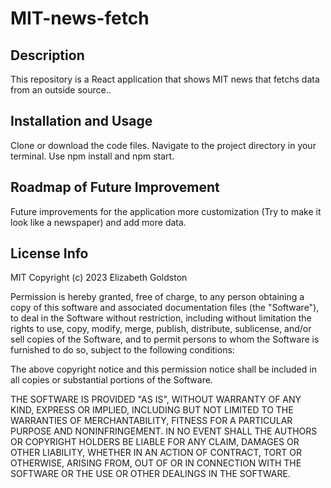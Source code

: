 # MIT-news-fetch

## Description
This repository is a React application that shows MIT news that fetchs data from an outside source.. 

## Installation and Usage
Clone or download the code files. Navigate to the project directory in your terminal. Use npm install and npm start. 

## Roadmap of Future Improvement
Future improvements for the application more customization (Try to make it look like a newspaper) and add more data.

## License Info
MIT
Copyright (c) 2023 Elizabeth Goldston

Permission is hereby granted, free of charge, to any person obtaining a copy of this software and associated documentation files (the "Software"), to deal in the Software without restriction, including without limitation the rights to use, copy, modify, merge, publish, distribute, sublicense, and/or sell copies of the Software, and to permit persons to whom the Software is furnished to do so, subject to the following conditions:

The above copyright notice and this permission notice shall be included in all copies or substantial portions of the Software.

THE SOFTWARE IS PROVIDED "AS IS", WITHOUT WARRANTY OF ANY KIND, EXPRESS OR IMPLIED, INCLUDING BUT NOT LIMITED TO THE WARRANTIES OF MERCHANTABILITY, FITNESS FOR A PARTICULAR PURPOSE AND NONINFRINGEMENT. IN NO EVENT SHALL THE AUTHORS OR COPYRIGHT HOLDERS BE LIABLE FOR ANY CLAIM, DAMAGES OR OTHER LIABILITY, WHETHER IN AN ACTION OF CONTRACT, TORT OR OTHERWISE, ARISING FROM, OUT OF OR IN CONNECTION WITH THE SOFTWARE OR THE USE OR OTHER DEALINGS IN THE SOFTWARE.

